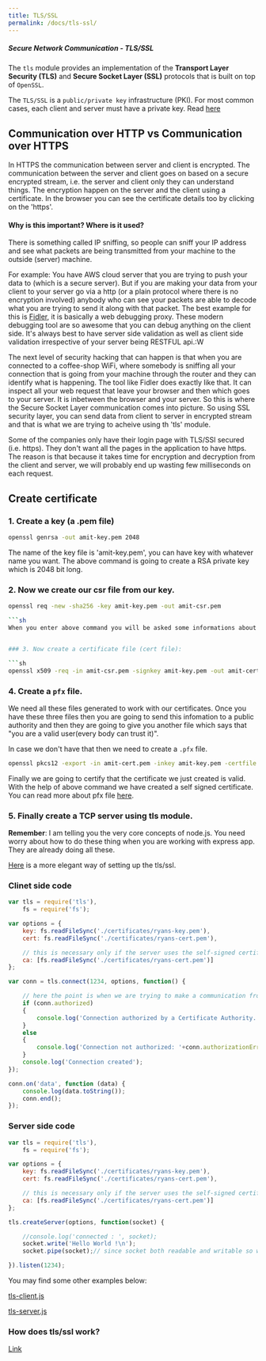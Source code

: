 ```yaml
---
title: TLS/SSL
permalink: /docs/tls-ssl/
---
```



<div class="note">
  <h5>Secure Network Communication - TLS/SSL</h5>
</div>


The `tls` module provides an implementation of the **Transport Layer Security (TLS)** and **Secure Socket Layer (SSL)** protocols that is built on top of `OpenSSL`. 

The `TLS/SSL` is a `public/private key` infrastructure (PKI). For most common cases, each client and server must have a private key. Read [here](https://nodejs.org/api/tls.html#tls_tls_ssl_concepts)


## Communication over HTTP vs Communication over HTTPS
In HTTPS the communication between server and client is encrypted. The communication between the server and client goes on based on a secure encrypted stream, i.e. the server and client only they can understand things. The encryption happen on the server and the client using a certificate. In the browser you can see the certificate details too by clicking on the 'https'.

#### Why is this important? Where is it used?

There is something called IP sniffing, so people can sniff your IP address and see what packets are being transmitted from your machine to the outside (server) machine.

For example: You have AWS cloud server that you are trying to push your data to (which is a secure server). But if you are making your data from your client to your server go via a http (or a plain protocol where there is no encryption involved) anybody who can see your packets are able to decode what you are trying to send it along with that packet.
The best example for this is [Fidler](), it is basically a web debugging proxy. These modern debugging tool are so awesome that you can debug anything on the client side. It's always best to have server side validation as well as client side validation irrespective of your server being RESTFUL api.:W

The next level of security hacking that can happen is that when you are connected to a coffee-shop WiFi, where somebody is sniffing all your connection that is going from your machine through the router and they can identify what is happening. The tool like Fidler does exactly like that. It can inspect all your web request that leave your browser and then which goes to your server. It is inbetween the browser and your server. So this is where the Secure Socket Layer communication comes into picture. So using SSL security layer, you can send data from client to server in encrypted stream and that is what we are trying to acheive using th 'tls' module.

Some of the companies only have their login page with TLS/SSl secured (i.e. https). They don't want all the pages in the application to have https. The reason is that because it takes time for encryption and decryption from the client and server, we will probably end up wasting few milliseconds on each request.

## Create certificate

### 1. Create a key (a .pem file)

```sh
openssl genrsa -out amit-key.pem 2048
```

The name of the key file is 'amit-key.pem', you can have key with whatever name you want. The above command is going to create a RSA private key which is 2048 bit long.

### 2. Now we create our csr file from our key.

```sh
openssl req -new -sha256 -key amit-key.pem -out amit-csr.pem

```sh
When you enter above command you will be asked some informations about company, etc. This is a file using which we are trying to tell that I am a valid server trust me on all these basis. After all these a 'amit-csr.pem' file is created based on the 'amit-key.pem' file.


### 3. Now create a certificate file (cert file):

```sh
openssl x509 -req -in amit-csr.pem -signkey amit-key.pem -out amit-cert.pem
```


### 4. Create a `pfx` file.
We need all these files generated to work with our certificates. Once you have these three files then you are going to send this infomation to a public authority and then they are going to give you another file which says that "you are a valid user(every body can trust it)".

In case we don't have that then we need to create a `.pfx` file.

```sh
openssl pkcs12 -export -in amit-cert.pem -inkey amit-key.pem -certfile amit-cert.pem -out amit.pfx

```

Finally we are going to certify that the certificate we just created is valid. With the help of above command we have created a self signed certificate. You can read more about pfx file [here](https://nodejs.org/api/tls.html#tls_perfect_forward_secrecy).

### 5. Finally create a TCP server using tls module.

**Remember**: I am telling you the very core concepts of node.js. You need worry about how to do these thing when you are working with express app. They are already doing all these.

[Here](https://github.com/ZiCog/node-tls-example) is a more elegant way of setting up the tls/ssl.

### Clinet side code

```js
var tls = require('tls'),
    fs = require('fs');

var options = {
    key: fs.readFileSync('./certificates/ryans-key.pem'),
    cert: fs.readFileSync('./certificates/ryans-cert.pem'),

    // this is necessary only if the server uses the self-signed certificate
    ca: [fs.readFileSync('./certificates/ryans-cert.pem')]
};

var conn = tls.connect(1234, options, function() {

    // here the point is when we are trying to make a communication from client to server then the certificate should match
    if (conn.authorized)
    {
        console.log('Connection authorized by a Certificate Authority.');
    }
    else
    {
        console.log('Connection not authorized: '+conn.authorizationError);
    }
    console.log('Connection created');
});

conn.on('data', function (data) {
    console.log(data.toString());
    conn.end();
});
```

### Server side code

```js
var tls = require('tls'),
    fs = require('fs');

var options = {
    key: fs.readFileSync('./certificates/ryans-key.pem'),
    cert: fs.readFileSync('./certificates/ryans-cert.pem'),

    // this is necessary only if the server uses the self-signed certificate
    ca: [fs.readFileSync('./certificates/ryans-cert.pem')]
};

tls.createServer(options, function(socket) {

    //console.log('connected : ', socket);
    socket.write('Hello World !\n');
    socket.pipe(socket);// since socket both readable and writable so we gonna pipe one content to other

}).listen(1234);
```

You may find some other examples below:

[tls-client.js](https://github.com/ZiCog/node-tls-example/blob/master/tls-client.js)

[tls-server.js](https://github.com/ZiCog/node-tls-example/blob/master/tls-server.js)

### How does tls/ssl work?

[Link](https://security.stackexchange.com/questions/20803/how-does-ssl-tls-work)
